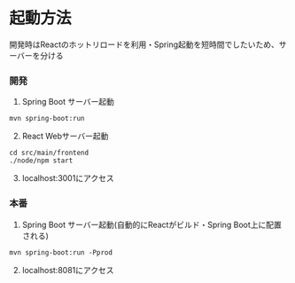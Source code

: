 # 起動方法
開発時はReactのホットリロードを利用・Spring起動を短時間でしたいため、サーバーを分ける

### 開発
1. Spring Boot サーバー起動
```
mvn spring-boot:run
```

2. React Webサーバー起動
```
cd src/main/frontend
./node/npm start
```
3. localhost:3001にアクセス

### 本番
1. Spring Boot サーバー起動(自動的にReactがビルド・Spring Boot上に配置される)
```
mvn spring-boot:run -Pprod
```

2. localhost:8081にアクセス
